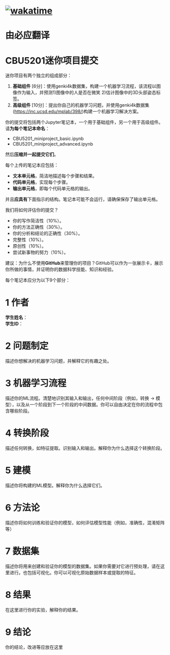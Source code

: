 # [![wakatime](https://wakatime.com/badge/user/0985cb7f-21b8-4ea5-86a4-5e6ba93cb575/project/018c39d7-5ea5-44eb-ae00-38e57b779cd3.svg)](https://wakatime.com/badge/user/0985cb7f-21b8-4ea5-86a4-5e6ba93cb575/project/018c39d7-5ea5-44eb-ae00-38e57b779cd3)
# 由必应翻译
# CBU5201迷你项目提交

迷你项目有两个独立的组成部分：

1.   **基础组件** [6分]：使用genki4k数据集，构建一个机器学习流程，该流程以图像作为输入，并预测1)图像中的人是否在微笑 2)估计图像中的3D头部姿态标签。
2.   **高级组件** [10分]：提出你自己的机器学习问题，并使用genki4k数据集(https://inc.ucsd.edu/mplab/398/)构建一个机器学习解决方案。

你的提交将包括两个Jupyter笔记本，一个用于基础组件，另一个用于高级组件。请**为每个笔记本命名**：

* CBU5201_miniproject_basic.ipynb
* CBU5201_miniproject_advanced.ipynb

然后**压缩并一起提交它们**。

每个上传的笔记本应包括：

*   **文本单元格**，简洁地描述每个步骤和结果。
*   **代码单元格**，实现每个步骤。
*   **输出单元格**，即每个代码单元格的输出。

并且**应具有**下面指示的结构。笔记本可能不会运行，请确保保存了输出单元格。

我们将如何评估你的提交？

*   你的写作简洁性（10%）。
*   你的方法正确性（30%）。
*   你的分析和结论的正确性（30%）。
*   完整性（10%）。
*   原创性（10%）。
*   尝试新事物的努力（10%）。

建议：为什么不使用**GitHub**来管理你的项目？GitHub可以作为一张展示卡，展示你所做的事情，并证明你的数据科学技能、知识和经验。

每个笔记本应分为以下9个部分：

# 1 作者

**学生姓名**：     
**学生ID**：  

# 2 问题制定

描述你想解决的机器学习问题，并解释它的有趣之处。

# 3 机器学习流程

描述你的ML流程。清楚地识别其输入和输出，任何中间阶段（例如，转换 -> 模型），以及从一个阶段到下一个阶段的中间数据。你可以自由决定在你的流程中包含哪些阶段。

# 4 转换阶段

描述任何转换，如特征提取。识别输入和输出。解释你为什么选择这个转换阶段。

# 5 建模

描述你将构建的ML模型。解释你为什么选择它们。

# 6 方法论

描述你将如何训练和验证你的模型，如何评估模型性能（例如，准确性，混淆矩阵等）

# 7 数据集

描述你将用来创建和验证你的模型的数据集。如果你需要对它进行预处理，请在这里进行。也包括可视化。你可以可视化原始数据样本或提取的特征。

# 8 结果

在这里进行你的实验，解释你的结果。

# 9 结论

你的结论，改进等应放在这里

